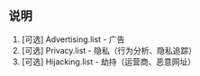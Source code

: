 ## 说明

1. [可选] Advertising.list - 广告
2. [可选] Privacy.list - 隐私（行为分析、隐私追踪）
3. [可选] Hijacking.list - 劫持（运营商、恶意网址）
